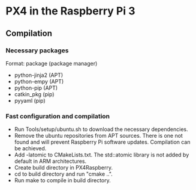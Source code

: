 # PX4 in the Raspberry Pi 3
## Compilation
### Necessary packages
Format: package (package manager)
- python-jinja2 (APT)
- python-empy (APT)
- python-pip (APT)
- catkin_pkg (pip)
- pyyaml (pip)

### Fast configuration and compilation
- Run Tools/setup/ubuntu.sh to download the necessary dependencies.
- Remove the ubuntu repositories from APT sources. There is one not found and will prevent Raspberry Pi software updates. Compilation can be achieved.
- Add -latomic to CMakeLists.txt. The std::atomic library is not added by default in ARM architectures.
- Create build directory in PX4Raspberry.
- cd to build directory and run "cmake ..".
- Run make to compile in build directory.
